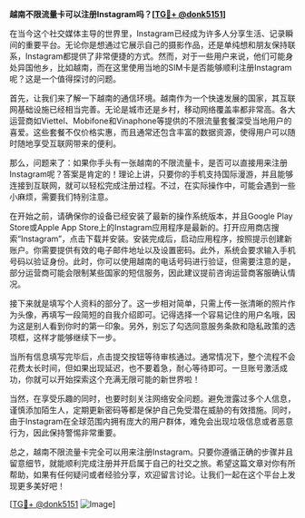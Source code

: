 **越南不限流量卡可以注册Instagram吗？[[TG💪+ @donk5151](https://t.me/s/donk5151)]**

在当今这个社交媒体主导的世界里，Instagram已经成为许多人分享生活、记录瞬间的重要平台。无论你是想通过它展示自己的摄影作品，还是单纯想和朋友保持联系，Instagram都提供了非常便捷的方式。然而，对于一些用户来说，他们可能身处异国他乡，比如越南，而在这里使用当地的SIM卡是否能够顺利注册Instagram呢？这是一个值得探讨的问题。

首先，让我们来了解一下越南的通信环境。越南作为一个快速发展的国家，其互联网基础设施已经相当完善。无论是城市还是乡村，移动网络覆盖率都非常高。各大运营商如Viettel、Mobifone和Vinaphone等提供的不限流量套餐深受当地用户的喜爱。这些套餐不仅价格实惠，而且通常还包含丰富的数据资源，使得用户可以随时随地享受互联网带来的便利。

那么，问题来了：如果你手头有一张越南的不限流量卡，是否可以直接用来注册Instagram呢？答案是肯定的！理论上讲，只要你的手机支持国际漫游，并且能够连接到互联网，就可以轻松完成注册过程。不过，在实际操作中，可能会遇到一些小麻烦，需要我们特别注意。

在开始之前，请确保你的设备已经安装了最新的操作系统版本，并且Google Play Store或Apple App Store上的Instagram应用程序是最新的。打开应用商店搜索“Instagram”，点击下载并安装。安装完成后，启动应用程序，按照提示创建新账户。你需要提供有效的电子邮件地址以及设置密码。此外，系统会要求输入手机号码以验证身份。此时，你可以使用越南的电话号码进行验证，但需要注意的是，部分运营商可能会限制某些国家的短信服务，因此建议提前咨询运营商客服确认情况。

接下来就是填写个人资料的部分了。这一步相对简单，只需上传一张清晰的照片作为头像，再填写一段简短的自我介绍即可。记得选择一个容易记住的用户名哦，因为这是别人看到你时的第一印象。另外，别忘了勾选同意服务条款和隐私政策的选项框，这样才能够继续下一步。

当所有信息填写完毕后，点击提交按钮等待审核通过。通常情况下，整个流程不会花费太长时间，但如果出现延迟，也不要着急，耐心等待即可。一旦账号激活成功，你就可以开始探索这个充满无限可能的新世界啦！

当然，在享受乐趣的同时，也要时刻关注网络安全问题。避免泄露过多个人信息，谨慎添加陌生人，定期更新密码等都是保护自己免受潜在威胁的有效措施。同时，由于Instagram在全球范围内拥有庞大的用户群体，难免会出现垃圾信息或者恶意行为，因此保持警惕非常重要。

总之，越南不限流量卡完全可以用来注册Instagram。只要你遵循正确的步骤并且留意细节，就能顺利完成注册并开启属于自己的社交之旅。希望这篇文章对你有所帮助，如果有任何疑问或者经验分享，欢迎留言讨论。让我们一起在这个平台上发现更多美好吧！

[[TG💪+ @donk5151](https://t.me/s/donk5151) ![Image](https://i.postimg.cc/rwNCRYN7/Snipaste-2025-04-30-17-27-05.png)]